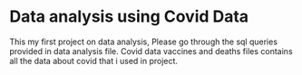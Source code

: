 # Data analysis using Covid Data
This my first project on data analysis, Please go through the sql queries provided in data analysis file.
Covid data vaccines and deaths files contains all the data about covid that i used in project.
